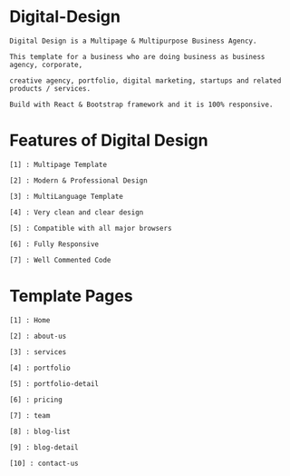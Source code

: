 # Digital-Design

    Digital Design is a Multipage & Multipurpose Business Agency.
    
    This template for a business who are doing business as business agency, corporate,
    
    creative agency, portfolio, digital marketing, startups and related products / services.
    
    Build with React & Bootstrap framework and it is 100% responsive.

# Features of Digital Design

    [1] : Multipage Template

    [2] : Modern & Professional Design

    [3] : MultiLanguage Template

    [4] : Very clean and clear design

    [5] : Compatible with all major browsers

    [6] : Fully Responsive

    [7] : Well Commented Code
 
 
 # Template Pages
 
    [1] : Home

    [2] : about-us

    [3] : services

    [4] : portfolio

    [5] : portfolio-detail

    [6] : pricing

    [7] : team

    [8] : blog-list

    [9] : blog-detail

    [10] : contact-us
